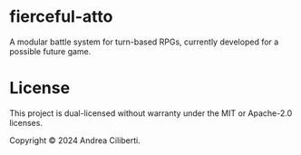 # fierceful-atto

A modular battle system for turn-based RPGs, currently developed for a possible future game.

# License

This project is dual-licensed without warranty under the MIT or Apache-2.0 licenses.

Copyright © 2024 Andrea Ciliberti.
